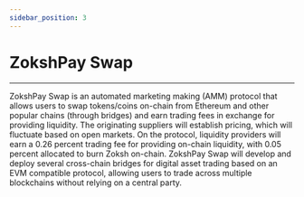 ```yaml
---
sidebar_position: 3
---
```


# ZokshPay Swap
---

ZokshPay Swap is an automated marketing making (AMM) protocol that allows users to swap tokens/coins on-chain from Ethereum and other popular chains (through bridges) and earn trading fees in exchange for providing liquidity.
The originating suppliers will establish pricing, which will fluctuate based on open markets. On the protocol, liquidity providers will earn a 0.26 percent trading fee for providing on-chain liquidity, with 0.05 percent allocated to burn Zoksh on-chain.
ZokshPay Swap will develop and deploy several cross-chain bridges for digital asset trading based on an EVM compatible protocol, allowing users to trade across multiple blockchains without relying on a central party.
